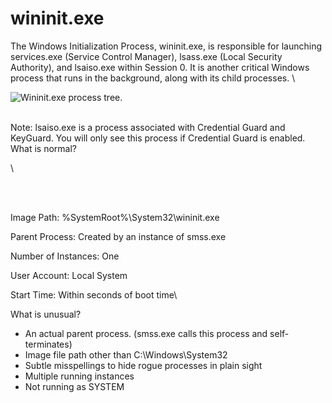 # wininit.exe

The Windows Initialization Process, wininit.exe, is responsible for launching services.exe (Service Control Manager), lsass.exe (Local Security Authority), and lsaiso.exe within Session 0. It is another critical Windows process that runs in the background, along with its child processes. \


![Wininit.exe process tree.](https://assets.tryhackme.com/additional/windows-processes/wininit-tree.png)

\
Note: lsaiso.exe is a process associated with Credential Guard and KeyGuard. You will only see this process if Credential Guard is enabled. \
What is normal?

\


<figure><img src="https://assets.tryhackme.com/additional/windows-processes/wininit.png" alt=""><figcaption></figcaption></figure>

\
\
Image Path:  %SystemRoot%\System32\wininit.exe

Parent Process:  Created by an instance of smss.exe

Number of Instances:  One

User Account:  Local System

Start Time:  Within seconds of boot time\


What is unusual?

* An actual parent process. (smss.exe calls this process and self-terminates)
* Image file path other than C:\Windows\System32
* Subtle misspellings to hide rogue processes in plain sight
* Multiple running instances
* Not running as SYSTEM
